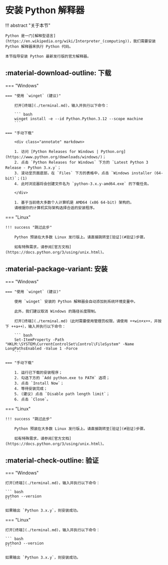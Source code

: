 # 安装 Python 解释器

!!! abstract "关于本节"

    Python 是一门[解释型语言](https://en.wikipedia.org/wiki/Interpreter_(computing))，我们需要安装 Python 解释器来执行 Python 代码。

    本节指导安装 Python 最新发行版的官方解释器。

## :material-download-outline: 下载

=== "Windows"

    === "使用 `winget` (建议)"

        打开[终端](./terminal.md)，输入并执行以下命令：

        ``` bash
        winget install -e --id Python.Python.3.12 --scope machine
        ```

    === "手动下载"

        <div class="annotate" markdown>

        1. 访问 [Python Releases for Windows | Python.org](https://www.python.org/downloads/windows/)；
        2. 点击 `Python Releases for Windows` 下方的 `Latest Python 3 Release - Python 3.x.y`；
        3. 滚动至页面底部，在 `Files` 下方的表格中，点击 `Windows installer (64-bit)`；(1)
        4. 此时浏览器将会创建文件名为 `python-3.x.y-amd64.exe` 的下载任务。

        </div>

        1. 基于当前绝大多数个人计算机是 AMD64 (x86 64-bit) 架构的。  
        请根据你的计算机实际架构选择合适的安装程序。

=== "Linux"

    !!! success "跳过此步"

        Python 预装在大多数 Linux 发行版上。请直接跳转至[验证](#验证)步骤。

        如有特殊需求，请参阅[官方文档](https://docs.python.org/3/using/unix.html)。

## :material-package-variant: 安装

=== "Windows"

    === "使用 `winget` (建议)"

        使用 `winget` 安装的 Python 解释器会自动添加到系统环境变量中。

        此外，我们建议取消 Windows 的路径长度限制。

        打开[终端](./terminal.md)（此时需要使用管理员权限，请使用 ++win+x++，并按下 ++a++），输入并执行以下命令：

        ``` bash
        Set-ItemProperty -Path "HKLM:\SYSTEM\CurrentControlSet\Control\FileSystem" -Name LongPathsEnabled -Value 1 -Force
        ```

    === "手动下载"

        1. 运行已下载的安装程序；
        2. 勾选下方的 `Add python.exe to PATH` 选项；
        3. 点击 `Install Now`；
        4. 等待安装完成；
        5. (建议) 点击 `Disable path length limit`；
        6. 点击 `Close`。

=== "Linux"

    !!! success "跳过此步"

        Python 预装在大多数 Linux 发行版上。请直接跳转至[验证](#验证)步骤。

        如有特殊需求，请参阅[官方文档](https://docs.python.org/3/using/unix.html)。

## :material-check-outline: 验证

=== "Windows"

    打开[终端](./terminal.md)，输入并执行以下命令：

    ``` bash
    python --version
    ```

    如果输出 `Python 3.x.y`，则安装成功。

=== "Linux"

    打开[终端](./terminal.md)，输入并执行以下命令：

    ``` bash
    python3 --version
    ```

    如果输出 `Python 3.x.y`，则安装成功。
